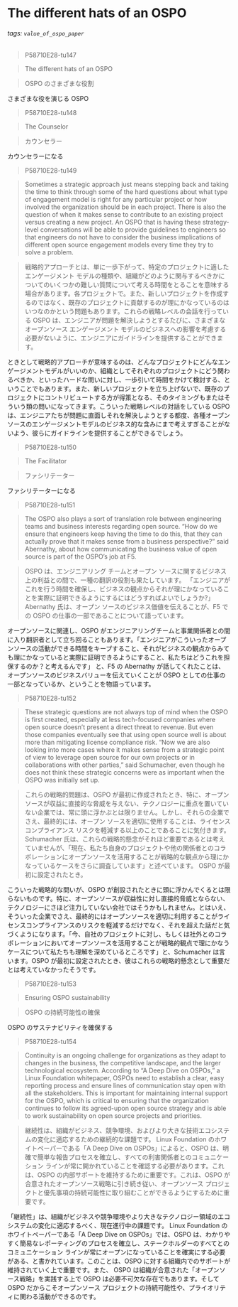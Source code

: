 # The different hats of an OSPO

###### tags: `value_of_ospo_paper`

> P58710E28-tu147

> <g id="1">The different hats of an OSPO </g>

> <g id="1">OSPO のさまざまな役割 </g>

<g id="1">さまざまな役を演じる OSPO </g>

> P58710E28-tu148

> <g id="1">The Counselor</g>

> <g id="1">カウンセラー</g>

<g id="1">カウンセラーになる</g>

> P58710E28-tu149

> <g id="1">Sometimes a strategic approach just means stepping back and taking the time to think through some of the hard questions about what type of engagement model is right for any particular project or how involved the organization should be in each project. There is also the question of when it makes sense to contribute to an existing project versus creating a new project. An OSPO that is having these strategy-level conversations will be able to provide guidelines to engineers so that engineers do not have to consider the business implications of different open source engagement models every time they try to solve a problem. </g>

> <g id="1">戦略的アプローチとは、単に一歩下がって、特定のプロジェクトに適したエンゲージメント モデルの種類や、組織がどのように関与するべきかについてのいくつかの難しい質問について考える時間をとることを意味する場合があります。各プロジェクトで。また、新しいプロジェクトを作成するのではなく、既存のプロジェクトに貢献するのが理にかなっているのはいつなのかという問題もあります。これらの戦略レベルの会話を行っている OSPO は、エンジニアが問題を解決しようとするたびに、さまざまなオープンソース エンゲージメント モデルのビジネスへの影響を考慮する必要がないように、エンジニアにガイドラインを提供することができます。 </g>

<g id="1">ときとして戦略的アプローチが意味するのは、どんなプロジェクトにどんなエンゲージメントモデルがいいのか、組織としてそれぞれのプロジェクトにどう関わるべきか、といったハードな問いに対し、一歩引いて時間をかけて検討する、ということでもあります。また、新しいプロジェクトを立ち上げないで、既存のプロジェクトにコントリビュートする方が得策となる、そのタイミングもまたはそういう類の問いになってきます。こういった戦略レベルの対話をしている OSPO は、エンジニアたちが問題に直面しそれを解決しようとする都度、各種オープンソースのエンゲージメントモデルのビジネス的な含みにまで考えすぎることがないよう、彼らにガイドラインを提供することができるでしょう。 </g>

> P58710E28-tu150

> <g id="1">The Facilitator</g>

> <g id="1">ファシリテーター</g>

<g id="1">ファシリテーターになる</g>

> P58710E28-tu151

> <g id="1">The OSPO also plays a sort of translation role between engineering teams and business interests regarding open source. “How do we ensure that engineers keep having the time to do this, that they can actually prove that it makes sense from a business perspective?” said Abernathy, about how communicating the business value of open source is part of the OSPO’s job at F5.</g>

> <g id="1">OSPO は、エンジニアリング チームとオープン ソースに関するビジネス上の利益との間で、一種の翻訳の役割も果たしています。 「エンジニアがこれを行う時間を確保し、ビジネスの観点からそれが理にかなっていることを実際に証明できるようにするにはどうすればよいでしょうか?」 Abernathy 氏は、オープン ソースのビジネス価値を伝えることが、F5 での OSPO の仕事の一部であることについて語っています。</g>

<g id="1">オープンソースに関連し、OSPO がエンジニアリングチームと事業関係者との間に入り翻訳者として立ち回ることもあります。「エンジニアがこういったオープンソースの活動ができる時間をキープすること、それがビジネスの観点からみても理にかなっていると実際に証明できるようにすること、私たちはどうこれを担保するのか？と考えるんです」 と、F5 の Abernathy が話してくれたことは、オープンソースのビジネスバリューを伝えていくことが OSPO としての仕事の一部となっているか、ということを物語っています。</g>

> P58710E28-tu152

> <g id="1">These strategic questions are not always top of mind when the OSPO is first created, especially at less tech-focused companies where open source doesn’t present a direct threat to revenue. But even those companies eventually see that using open source well is about more than mitigating license compliance risk. “Now we are also looking into more cases where it makes sense from a strategic point of view to leverage open source for our own projects or in collaborations with other parties,” said Schumacher, even though he does not think these strategic concerns were as important when the OSPO was initially set up. </g>

> <g id="1">これらの戦略的問題は、OSPO が最初に作成されたとき、特に、オープン ソースが収益に直接的な脅威を与えない、テクノロジーに重点を置いていない企業では、常に頭に浮かぶとは限りません。しかし、それらの企業でさえ、最終的には、オープン ソースを適切に使用することは、ライセンス コンプライアンス リスクを軽減する以上のことであることに気付きます。 Schumacher 氏は、これらの戦略的懸念がそれほど重要であるとは考えていませんが、「現在、私たち自身のプロジェクトや他の関係者とのコラボレーションにオープンソースを活用することが戦略的な観点から理にかなっているケースをさらに調査しています」と述べています。 OSPO が最初に設定されたとき。 </g>

<g id="1">こういった戦略的な問いが、OSPO が創設されたときに頭に浮かんでくるとは限らないものです。特に、オープンソースが収益性に対し直接的脅威とならない、テクノロジーにさほど注力していない会社ではそうかもしれません。とはいえ、そういった企業でさえ、最終的にはオープンソースを適切に利用することがライセンスコンプライアンスのリスクを軽減するだけでなく、それを超えた話だと気づくようになります。「今、自社のプロジェクトに対し、もしくは社外とのコラボレーションにおいてオープンソースを活用することが戦略的観点で理にかなうケースについて私たちも理解を深めているところです」と、Schumacher は言います。OSPO が最初に設定されたとき、彼はこれらの戦略的懸念として重要だとは考えていなかったそうです。 </g>

> P58710E28-tu153

> <g id="1">Ensuring OSPO sustainability</g>

> <g id="1">OSPO の持続可能性の確保</g>

<g id="1">OSPO のサステナビリティを確保する</g>

> P58710E28-tu154

> <g id="1">Continuity is an ongoing challenge for organizations as they adapt to changes in the business, the competitive landscape, and the larger technological ecosystem. According to “A Deep Dive on OSPOs,” a Linux Foundation whitepaper, OSPOs need to establish a clear, easy reporting process and ensure lines of communication stay open with all the stakeholders. This is important for maintaining internal support for the OSPO, which is critical to ensuring that the organization continues to follow its agreed-upon open source strategy and is able to work sustainability on open source projects and priorities.<x id="2"/></g>

> <g id="1">継続性は、組織がビジネス、競争環境、およびより大きな技術エコシステムの変化に適応するための継続的な課題です。 Linux Foundation のホワイトペーパーである「A Deep Dive on OSPOs」によると、OSPO は、明確で簡単な報告プロセスを確立し、すべての利害関係者とのコミュニケーション ラインが常に開かれていることを確認する必要があります。これは、OSPO の内部サポートを維持するために重要です。これは、OSPO が合意されたオープンソース戦略に引き続き従い、オープンソース プロジェクトと優先事項の持続可能性に取り組むことができるようにするために重要です。<x id="2"/></g>

<g id="1">「継続性」は、組織がビジネスや競争環境やより大きなテクノロジー領域のエコシステムの変化に適応するべく、現在進行中の課題です。 Linux Foundation のホワイトペーパーである「A Deep Dive on OSPOs」では、OSPO は、わかりやすく簡易なレポーティングのプロセスを確立し、ステークホルダーのすべてとのコミュニケーション ラインが常にオープンになっていることを確実にする必要がある、と書かれています。このことは、OSPO に対する組織内でのサポートが維持されていく上で重要です。また、 OSPO は組織が合意された「オープンソース戦略」を実践する上で OSPO は必要不可欠な存在でもあります。そして OSPO だからこそオープンソース プロジェクトの持続可能性や、プライオリティに関わる活動ができるのです。<x id="2"/></g>
